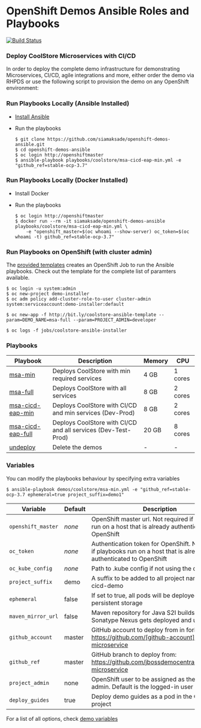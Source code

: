 # OpenShift Demos Ansible Roles and Playbooks
[![Build Status](https://travis-ci.org/siamaksade/openshift-demos-ansible.svg?branch=master)](https://travis-ci.org/siamaksade/openshift-demos-ansible)

### Deploy CoolStore Microservices with CI/CD
In order to deploy the complete demo infrastructure for demonstrating Microservices, CI/CD, 
agile integrations and more, either order the demo via RHPDS or use the following script to provision the demo
on any OpenShift environment:

### Run Playbooks Locally (Ansible Installed)

* [Install Ansible](http://docs.ansible.com/ansible/latest/intro_installation.html)
* Run the playbooks

  ```
  $ git clone https://github.com/siamaksade/openshift-demos-ansible.git
  $ cd openshift-demos-ansible
  $ oc login http://openshiftmaster
  $ ansible-playbook playbooks/coolstore/msa-cicd-eap-min.yml -e "github_ref=stable-ocp-3.7"
  ```

### Run Playbooks Locally (Docker Installed)

* Install Docker
* Run the playbooks

  ```
  $ oc login http://openshiftmaster
  $ docker run --rm -it siamaksade/openshift-demos-ansible playbooks/coolstore/msa-cicd-eap-min.yml \
      -e "openshift_master=$(oc whoami --show-server) oc_token=$(oc whoami -t) github_ref=stable-ocp-3.7"
  ```

### Run Playbooks on OpenShift (with cluster admin)

The [provided templates](helpers/coolstore-ansible-installer.yaml) creates an OpenShift Job to run 
the Ansible playbooks. Check out the template for the complete list of paramters available.

  ```
  $ oc login -u system:admin
  $ oc new-project demo-installer
  $ oc adm policy add-cluster-role-to-user cluster-admin system:serviceaccount:demo-installer:default
  
  $ oc new-app -f http://bit.ly/coolstore-ansible-template --param=DEMO_NAME=msa-full --param=PROJECT_ADMIN=developer

  $ oc logs -f jobs/coolstore-ansible-installer
  ```

### Playbooks

| Playbook                                                      | Description                                                             | Memory     | CPU     |
|---------------------------------------------------------------|-------------------------------------------------------------------------|------------|---------|
| [msa-min](playbooks/coolstore/msa-min.yml)                    | Deploys CoolStore with min required services                            | 4 GB       | 1 cores |
| [msa-full](playbooks/coolstore/msa-full.yml)                  | Deploys CoolStore with all services                                     | 8 GB       | 2 cores |
| [msa-cicd-eap-min](playbooks/coolstore/msa-cicd-eap-min.yml)  | Deploys CoolStore with CI/CD and min services (Dev-Prod)                | 8 GB       | 2 cores |
| [msa-cicd-eap-full](playbooks/coolstore/msa-cicd-eap-full.yml)| Deploys CoolStore with CI/CD and all services (Dev-Test-Prod)           | 20 GB      | 8 cores |
| [undeploy](playbooks/coolstore/undeploy.yml)                  | Delete the demos                                                        | -          | -       |


### Variables

You can modify the playbooks behaviour by specifying extra variables

```
$ ansible-playbook demos/coolstore/msa-min.yml -e "github_ref=stable-ocp-3.7 ephemeral=true project_suffix=demo1"
```

| Variable             | Default   | Description                                                                                                            |
|----------------------|-----------|------------------------------------------------------------------------------------------------------------------------|
| `openshift_master`   | *none*    | OpenShift master url. Not required if playbooks run on a host that is already authenticated to OpenShift               |
| `oc_token`           | *none*    | Authentication token for OpenShift. Not required if playbooks run on a host that is already authenticated to OpenShift |
| `oc_kube_config`     | *none*    | Path to .kube config if not using the default                                                                          |
| `project_suffix`     | demo      | A suffix to be added to all project names e.g. cicd-demo                                                               |
| `ephemeral`          | false     | If set to true, all pods will be deployed without persistent storage                                                   |
| `maven_mirror_url`   | false     | Maven repository for Java S2I builds. If empty, Sonatype Nexus gets deployed and used                                  |
| `github_account`     | master    | GitHub account to deploy from in forked: https://github.com/[github-account]/coolstore-microservice                    |
| `github_ref`         | master    | GitHub branch to deploy from: https://github.com/jbossdemocentral/coolstore-microservice                               |
| `project_admin`      | none      | OpenShift user to be assigned as the project admin. Default is the logged-in user                                      |
| `deploy_guides`      | true      | Deploy demo guides as a pod in the CI/CD project                                                                       |


For a list of all options, check [demo variables](playbooks/coolstore/group_vars/all)